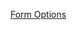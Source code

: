 <a href="https://github.com/headwirecom/coresites/wiki/Coresites-Components#form-options" target="blank">Form Options</a>